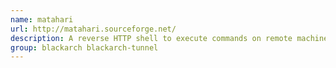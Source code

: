 ```yaml
---
name: matahari
url: http://matahari.sourceforge.net/
description: A reverse HTTP shell to execute commands on remote machines behind firewalls.
group: blackarch blackarch-tunnel
---
```

